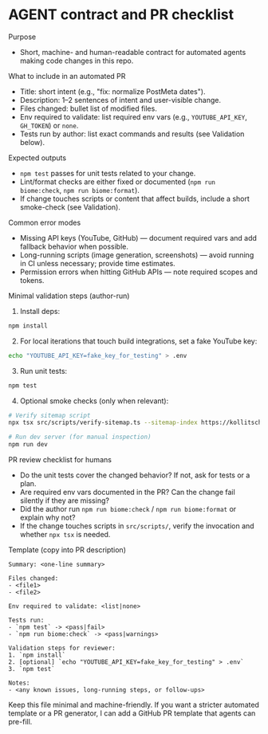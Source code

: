 # AGENT contract and PR checklist

Purpose
- Short, machine- and human-readable contract for automated agents making code changes in this repo.

What to include in an automated PR
- Title: short intent (e.g., "fix: normalize PostMeta dates").
- Description: 1–2 sentences of intent and user-visible change.
- Files changed: bullet list of modified files.
- Env required to validate: list required env vars (e.g., `YOUTUBE_API_KEY`, `GH_TOKEN`) or `none`.
- Tests run by author: list exact commands and results (see Validation below).

Expected outputs
- `npm test` passes for unit tests related to your change.
- Lint/format checks are either fixed or documented (`npm run biome:check`, `npm run biome:format`).
- If change touches scripts or content that affect builds, include a short smoke-check (see Validation).

Common error modes
- Missing API keys (YouTube, GitHub) — document required vars and add fallback behavior when possible.
- Long-running scripts (image generation, screenshots) — avoid running in CI unless necessary; provide time estimates.
- Permission errors when hitting GitHub APIs — note required scopes and tokens.

Minimal validation steps (author-run)
1. Install deps:

```bash
npm install
```

2. For local iterations that touch build integrations, set a fake YouTube key:

```bash
echo "YOUTUBE_API_KEY=fake_key_for_testing" > .env
```

3. Run unit tests:

```bash
npm test
```

4. Optional smoke checks (only when relevant):

```bash
# Verify sitemap script
npx tsx src/scripts/verify-sitemap.ts --sitemap-index https://kollitsch.dev/sitemap-index.xml --delay-ms 1000

# Run dev server (for manual inspection)
npm run dev
```

PR review checklist for humans
- Do the unit tests cover the changed behavior? If not, ask for tests or a plan.
- Are required env vars documented in the PR? Can the change fail silently if they are missing?
- Did the author run `npm run biome:check` / `npm run biome:format` or explain why not?
- If the change touches scripts in `src/scripts/`, verify the invocation and whether `npx tsx` is needed.

Template (copy into PR description)

```
Summary: <one-line summary>

Files changed:
- <file1>
- <file2>

Env required to validate: <list|none>

Tests run:
- `npm test` -> <pass|fail>
- `npm run biome:check` -> <pass|warnings>

Validation steps for reviewer:
1. `npm install`
2. [optional] `echo "YOUTUBE_API_KEY=fake_key_for_testing" > .env`
3. `npm test`

Notes:
- <any known issues, long-running steps, or follow-ups>
```

Keep this file minimal and machine-friendly. If you want a stricter automated template or a PR generator, I can add a GitHub PR template that agents can pre-fill.
